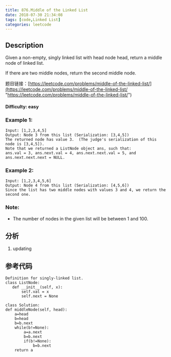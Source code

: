 ```yaml
---
title: 876.Middle of the Linked List
date: 2018-07-30 21:34:08
tags: [code,Linked List]
categories: leetcode
---
```

## Description

Given a non-empty, singly linked list with head node head, return a middle node of linked list.

If there are two middle nodes, return the second middle node.

题目链接：[https://leetcode.com/problems/middle-of-the-linked-list/](https://leetcode.com/problems/middle-of-the-linked-list/ "https://leetcode.com/problems/middle-of-the-linked-list/")

#### Difficulty: easy

<!-- more -->

### Example 1:

	Input: [1,2,3,4,5]
	Output: Node 3 from this list (Serialization: [3,4,5])
	The returned node has value 3.  (The judge's serialization of this node is [3,4,5]).
	Note that we returned a ListNode object ans, such that:
	ans.val = 3, ans.next.val = 4, ans.next.next.val = 5, and ans.next.next.next = NULL.

### Example 2:

	Input: [1,2,3,4,5,6]
	Output: Node 4 from this list (Serialization: [4,5,6])
	Since the list has two middle nodes with values 3 and 4, we return the second one.

### Note:

- The number of nodes in the given list will be between 1 and 100.

## 分析

1. updating

## 参考代码
	
	Definition for singly-linked list.
	class ListNode:
	   def __init__(self, x):
           self.val = x
	       self.next = None

	class Solution:
    def middleNode(self, head):
        a=head
        b=head
        b=b.next
        while(b!=None):
            a=a.next
            b=b.next
            if(b!=None):
                b=b.next
        return a